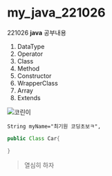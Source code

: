 # my_java_221026
221026 **java** 공부내용
1. DataType
1. Operator
1. Class
1. Method
1. Constructor
1. WrapperClass
1. Array
1. Extends

![코린이](https://img1.daumcdn.net/thumb/R1280x0/?scode=mtistory2&fname=https%3A%2F%2Fblog.kakaocdn.net%2Fdn%2FdYX6k8%2FbtrzbGT2KT4%2FILq2pR7eNiWzknVETKCGR0%2Fimg.jpg)

`String myName="최기원 코딩초보ㅋ",`

```java
public Class Car{

}
```

> 열심히 하자
